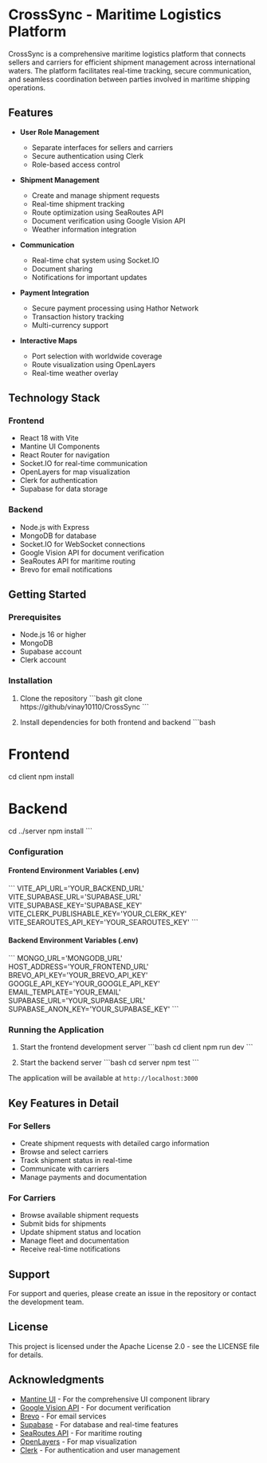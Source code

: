 # CrossSync - Maritime Logistics Platform

CrossSync is a comprehensive maritime logistics platform that connects sellers and carriers for efficient shipment management across international waters. The platform facilitates real-time tracking, secure communication, and seamless coordination between parties involved in maritime shipping operations.

## Features

- **User Role Management**
  - Separate interfaces for sellers and carriers
  - Secure authentication using Clerk
  - Role-based access control

- **Shipment Management**
  - Create and manage shipment requests
  - Real-time shipment tracking
  - Route optimization using SeaRoutes API
  - Document verification using Google Vision API
  - Weather information integration

- **Communication**
  - Real-time chat system using Socket.IO
  - Document sharing
  - Notifications for important updates

- **Payment Integration**
  - Secure payment processing using Hathor Network
  - Transaction history tracking
  - Multi-currency support

- **Interactive Maps**
  - Port selection with worldwide coverage
  - Route visualization using OpenLayers
  - Real-time weather overlay

## Technology Stack

### Frontend
- React 18 with Vite
- Mantine UI Components
- React Router for navigation
- Socket.IO for real-time communication
- OpenLayers for map visualization
- Clerk for authentication
- Supabase for data storage

### Backend
- Node.js with Express
- MongoDB for database
- Socket.IO for WebSocket connections
- Google Vision API for document verification
- SeaRoutes API for maritime routing
- Brevo for email notifications

## Getting Started

### Prerequisites
- Node.js 16 or higher
- MongoDB
- Supabase account
- Clerk account

### Installation

1. Clone the repository
\`\`\`bash
git clone https://github/vinay10110/CrossSync
\`\`\`

2. Install dependencies for both frontend and backend
\`\`\`bash
# Frontend
cd client
npm install

# Backend
cd ../server
npm install
\`\`\`

### Configuration

#### Frontend Environment Variables (.env)
\`\`\`
VITE_API_URL='YOUR_BACKEND_URL'
VITE_SUPABASE_URL='SUPABASE_URL'
VITE_SUPABASE_KEY='SUPABASE_KEY'
VITE_CLERK_PUBLISHABLE_KEY='YOUR_CLERK_KEY'
VITE_SEAROUTES_API_KEY='YOUR_SEAROUTES_KEY'
\`\`\`

#### Backend Environment Variables (.env)
\`\`\`
MONGO_URL='MONGODB_URL'
HOST_ADDRESS='YOUR_FRONTEND_URL'
BREVO_API_KEY='YOUR_BREVO_API_KEY'
GOOGLE_API_KEY='YOUR_GOOGLE_API_KEY'
EMAIL_TEMPLATE='YOUR_EMAIL'
SUPABASE_URL='YOUR_SUPABASE_URL'
SUPABASE_ANON_KEY='YOUR_SUPABASE_KEY'
\`\`\`

### Running the Application

1. Start the frontend development server
\`\`\`bash
cd client
npm run dev
\`\`\`

2. Start the backend server
\`\`\`bash
cd server
npm test
\`\`\`

The application will be available at `http://localhost:3000`

## Key Features in Detail

### For Sellers
- Create shipment requests with detailed cargo information
- Browse and select carriers
- Track shipment status in real-time
- Communicate with carriers
- Manage payments and documentation

### For Carriers
- Browse available shipment requests
- Submit bids for shipments
- Update shipment status and location
- Manage fleet and documentation
- Receive real-time notifications

## Support

For support and queries, please create an issue in the repository or contact the development team.

## License

This project is licensed under the Apache License 2.0 - see the LICENSE file for details.

## Acknowledgments

- [Mantine UI](https://mantine.dev) - For the comprehensive UI component library
- [Google Vision API](https://cloud.google.com/vision/docs) - For document verification
- [Brevo](https://developers.brevo.com/) - For email services
- [Supabase](https://supabase.com/docs) - For database and real-time features
- [SeaRoutes API](https://www.searoutes.com/) - For maritime routing
- [OpenLayers](https://openlayers.org/) - For map visualization
- [Clerk](https://clerk.com/) - For authentication and user management

